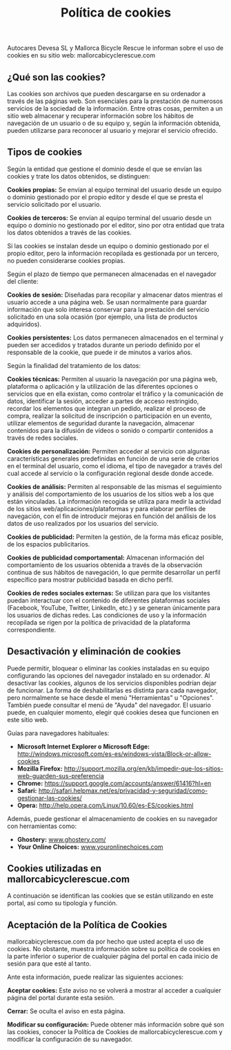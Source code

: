 ﻿---
title: "Política de cookies"
---

Autocares Devesa SL y Mallorca Bicycle Rescue le informan sobre el uso de cookies en su sitio web: mallorcabicyclerescue.com

## ¿Qué son las cookies?

Las cookies son archivos que pueden descargarse en su ordenador a través de las páginas web. Son esenciales para la prestación de numerosos servicios de la sociedad de la información. Entre otras cosas, permiten a un sitio web almacenar y recuperar información sobre los hábitos de navegación de un usuario o de su equipo y, según la información obtenida, pueden utilizarse para reconocer al usuario y mejorar el servicio ofrecido.

## Tipos de cookies

Según la entidad que gestione el dominio desde el que se envían las cookies y trate los datos obtenidos, se distinguen:

**Cookies propias:** Se envían al equipo terminal del usuario desde un equipo o dominio gestionado por el propio editor y desde el que se presta el servicio solicitado por el usuario.

**Cookies de terceros:** Se envían al equipo terminal del usuario desde un equipo o dominio no gestionado por el editor, sino por otra entidad que trata los datos obtenidos a través de las cookies.

Si las cookies se instalan desde un equipo o dominio gestionado por el propio editor, pero la información recopilada es gestionada por un tercero, no pueden considerarse cookies propias.

Según el plazo de tiempo que permanecen almacenadas en el navegador del cliente:

**Cookies de sesión:** Diseñadas para recopilar y almacenar datos mientras el usuario accede a una página web. Se usan normalmente para guardar información que solo interesa conservar para la prestación del servicio solicitado en una sola ocasión (por ejemplo, una lista de productos adquiridos).

**Cookies persistentes:** Los datos permanecen almacenados en el terminal y pueden ser accedidos y tratados durante un periodo definido por el responsable de la cookie, que puede ir de minutos a varios años.

Según la finalidad del tratamiento de los datos:

**Cookies técnicas:** Permiten al usuario la navegación por una página web, plataforma o aplicación y la utilización de las diferentes opciones o servicios que en ella existan, como controlar el tráfico y la comunicación de datos, identificar la sesión, acceder a partes de acceso restringido, recordar los elementos que integran un pedido, realizar el proceso de compra, realizar la solicitud de inscripción o participación en un evento, utilizar elementos de seguridad durante la navegación, almacenar contenidos para la difusión de vídeos o sonido o compartir contenidos a través de redes sociales.

**Cookies de personalización:** Permiten acceder al servicio con algunas características generales predefinidas en función de una serie de criterios en el terminal del usuario, como el idioma, el tipo de navegador a través del cual accede al servicio o la configuración regional desde donde accede.

**Cookies de análisis:** Permiten al responsable de las mismas el seguimiento y análisis del comportamiento de los usuarios de los sitios web a los que están vinculadas. La información recogida se utiliza para medir la actividad de los sitios web/aplicaciones/plataformas y para elaborar perfiles de navegación, con el fin de introducir mejoras en función del análisis de los datos de uso realizados por los usuarios del servicio.

**Cookies de publicidad:** Permiten la gestión, de la forma más eficaz posible, de los espacios publicitarios.

**Cookies de publicidad comportamental:** Almacenan información del comportamiento de los usuarios obtenida a través de la observación continua de sus hábitos de navegación, lo que permite desarrollar un perfil específico para mostrar publicidad basada en dicho perfil.

**Cookies de redes sociales externas:** Se utilizan para que los visitantes puedan interactuar con el contenido de diferentes plataformas sociales (Facebook, YouTube, Twitter, LinkedIn, etc.) y se generan únicamente para los usuarios de dichas redes. Las condiciones de uso y la información recopilada se rigen por la política de privacidad de la plataforma correspondiente.

## Desactivación y eliminación de cookies

Puede permitir, bloquear o eliminar las cookies instaladas en su equipo configurando las opciones del navegador instalado en su ordenador. Al desactivar las cookies, algunos de los servicios disponibles podrían dejar de funcionar. La forma de deshabilitarlas es distinta para cada navegador, pero normalmente se hace desde el menú "Herramientas" u "Opciones". También puede consultar el menú de "Ayuda" del navegador. El usuario puede, en cualquier momento, elegir qué cookies desea que funcionen en este sitio web.

Guías para navegadores habituales:

- **Microsoft Internet Explorer o Microsoft Edge:** http://windows.microsoft.com/es-es/windows-vista/Block-or-allow-cookies
- **Mozilla Firefox:** http://support.mozilla.org/en/kb/impedir-que-los-sitios-web-guarden-sus-preferencia
- **Chrome:** https://support.google.com/accounts/answer/61416?hl=en
- **Safari:** http://safari.helpmax.net/es/privacidad-y-seguridad/como-gestionar-las-cookies/
- **Opera:** http://help.opera.com/Linux/10.60/es-ES/cookies.html

Además, puede gestionar el almacenamiento de cookies en su navegador con herramientas como:

- **Ghostery:** www.ghostery.com/
- **Your Online Choices:** www.youronlinechoices.com

## Cookies utilizadas en mallorcabicyclerescue.com

A continuación se identifican las cookies que se están utilizando en este portal, así como su tipología y función.

## Aceptación de la Política de Cookies

mallorcabicyclerescue.com da por hecho que usted acepta el uso de cookies. No obstante, muestra información sobre su política de cookies en la parte inferior o superior de cualquier página del portal en cada inicio de sesión para que esté al tanto.

Ante esta información, puede realizar las siguientes acciones:

**Aceptar cookies:** Este aviso no se volverá a mostrar al acceder a cualquier página del portal durante esta sesión.

**Cerrar:** Se oculta el aviso en esta página.

**Modificar su configuración:** Puede obtener más información sobre qué son las cookies, conocer la Política de Cookies de mallorcabicyclerescue.com y modificar la configuración de su navegador.
